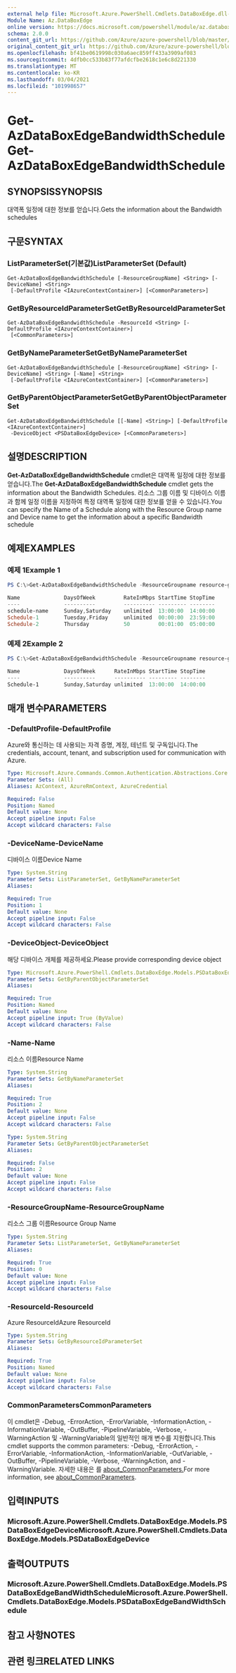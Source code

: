 ```yaml
---
external help file: Microsoft.Azure.PowerShell.Cmdlets.DataBoxEdge.dll-Help.xml
Module Name: Az.DataBoxEdge
online version: https://docs.microsoft.com/powershell/module/az.databoxedge/get-azdataboxedgebandwidthschedule
schema: 2.0.0
content_git_url: https://github.com/Azure/azure-powershell/blob/master/src/DataBoxEdge/DataBoxEdge/help/Get-AzDataBoxEdgeBandwidthSchedule.md
original_content_git_url: https://github.com/Azure/azure-powershell/blob/master/src/DataBoxEdge/DataBoxEdge/help/Get-AzDataBoxEdgeBandwidthSchedule.md
ms.openlocfilehash: bf41be0619998c030a6aec859ff433a3909af083
ms.sourcegitcommit: 4dfb0cc533b83f77afdcfbe2618c1e6c8d221330
ms.translationtype: MT
ms.contentlocale: ko-KR
ms.lasthandoff: 03/04/2021
ms.locfileid: "101998657"
---
```

# <span data-ttu-id="7c4da-101">Get-AzDataBoxEdgeBandwidthSchedule</span><span class="sxs-lookup"><span data-stu-id="7c4da-101">Get-AzDataBoxEdgeBandwidthSchedule</span></span>

## <span data-ttu-id="7c4da-102">SYNOPSIS</span><span class="sxs-lookup"><span data-stu-id="7c4da-102">SYNOPSIS</span></span>
<span data-ttu-id="7c4da-103">대역폭 일정에 대한 정보를 얻습니다.</span><span class="sxs-lookup"><span data-stu-id="7c4da-103">Gets the information about the Bandwidth schedules</span></span>

## <span data-ttu-id="7c4da-104">구문</span><span class="sxs-lookup"><span data-stu-id="7c4da-104">SYNTAX</span></span>

### <span data-ttu-id="7c4da-105">ListParameterSet(기본값)</span><span class="sxs-lookup"><span data-stu-id="7c4da-105">ListParameterSet (Default)</span></span>
```
Get-AzDataBoxEdgeBandwidthSchedule [-ResourceGroupName] <String> [-DeviceName] <String>
 [-DefaultProfile <IAzureContextContainer>] [<CommonParameters>]
```

### <span data-ttu-id="7c4da-106">GetByResourceIdParameterSet</span><span class="sxs-lookup"><span data-stu-id="7c4da-106">GetByResourceIdParameterSet</span></span>
```
Get-AzDataBoxEdgeBandwidthSchedule -ResourceId <String> [-DefaultProfile <IAzureContextContainer>]
 [<CommonParameters>]
```

### <span data-ttu-id="7c4da-107">GetByNameParameterSet</span><span class="sxs-lookup"><span data-stu-id="7c4da-107">GetByNameParameterSet</span></span>
```
Get-AzDataBoxEdgeBandwidthSchedule [-ResourceGroupName] <String> [-DeviceName] <String> [-Name] <String>
 [-DefaultProfile <IAzureContextContainer>] [<CommonParameters>]
```

### <span data-ttu-id="7c4da-108">GetByParentObjectParameterSet</span><span class="sxs-lookup"><span data-stu-id="7c4da-108">GetByParentObjectParameterSet</span></span>
```
Get-AzDataBoxEdgeBandwidthSchedule [[-Name] <String>] [-DefaultProfile <IAzureContextContainer>]
 -DeviceObject <PSDataBoxEdgeDevice> [<CommonParameters>]
```

## <span data-ttu-id="7c4da-109">설명</span><span class="sxs-lookup"><span data-stu-id="7c4da-109">DESCRIPTION</span></span>
<span data-ttu-id="7c4da-110">**Get-AzDataBoxEdgeBandwidthSchedule** cmdlet은 대역폭 일정에 대한 정보를 얻습니다.</span><span class="sxs-lookup"><span data-stu-id="7c4da-110">The **Get-AzDataBoxEdgeBandwidthSchedule** cmdlet gets the information about the Bandwidth Schedules.</span></span> <span data-ttu-id="7c4da-111">리소스 그룹 이름 및 디바이스 이름과 함께 일정 이름을 지정하여 특정 대역폭 일정에 대한 정보를 얻을 수 있습니다.</span><span class="sxs-lookup"><span data-stu-id="7c4da-111">You can specify the Name of a Schedule along with the Resource Group name and Device name to get the information about a specific Bandwidth schedule</span></span>

## <span data-ttu-id="7c4da-112">예제</span><span class="sxs-lookup"><span data-stu-id="7c4da-112">EXAMPLES</span></span>

### <span data-ttu-id="7c4da-113">예제 1</span><span class="sxs-lookup"><span data-stu-id="7c4da-113">Example 1</span></span>
```powershell
PS C:\>Get-AzDataBoxEdgeBandwidthSchedule -ResourceGroupname resource-group-name -DeviceName device-name

Name              DaysOfWeek         RateInMbps StartTime StopTime
----              ----------         ---------- --------- --------
schedule-name     Sunday,Saturday    unlimited  13:00:00  14:00:00
Schedule-1        Tuesday,Friday     unlimited  00:00:00  23:59:00
Schedule-2        Thursday           50         00:01:00  05:00:00
```

### <span data-ttu-id="7c4da-114">예제 2</span><span class="sxs-lookup"><span data-stu-id="7c4da-114">Example 2</span></span>
```powershell
PS C:\>Get-AzDataBoxEdgeBandwidthSchedule -ResourceGroupname resource-group-name -DeviceName device-name -Name Schedule-1

Name              DaysOfWeek      RateInMbps StartTime StopTime
----              ----------      ---------- --------- --------
Schedule-1        Sunday,Saturday unlimited  13:00:00  14:00:00
```

## <span data-ttu-id="7c4da-115">매개 변수</span><span class="sxs-lookup"><span data-stu-id="7c4da-115">PARAMETERS</span></span>

### <span data-ttu-id="7c4da-116">-DefaultProfile</span><span class="sxs-lookup"><span data-stu-id="7c4da-116">-DefaultProfile</span></span>
<span data-ttu-id="7c4da-117">Azure와 통신하는 데 사용되는 자격 증명, 계정, 테넌트 및 구독입니다.</span><span class="sxs-lookup"><span data-stu-id="7c4da-117">The credentials, account, tenant, and subscription used for communication with Azure.</span></span>

```yaml
Type: Microsoft.Azure.Commands.Common.Authentication.Abstractions.Core.IAzureContextContainer
Parameter Sets: (All)
Aliases: AzContext, AzureRmContext, AzureCredential

Required: False
Position: Named
Default value: None
Accept pipeline input: False
Accept wildcard characters: False
```

### <span data-ttu-id="7c4da-118">-DeviceName</span><span class="sxs-lookup"><span data-stu-id="7c4da-118">-DeviceName</span></span>
<span data-ttu-id="7c4da-119">디바이스 이름</span><span class="sxs-lookup"><span data-stu-id="7c4da-119">Device Name</span></span>

```yaml
Type: System.String
Parameter Sets: ListParameterSet, GetByNameParameterSet
Aliases:

Required: True
Position: 1
Default value: None
Accept pipeline input: False
Accept wildcard characters: False
```

### <span data-ttu-id="7c4da-120">-DeviceObject</span><span class="sxs-lookup"><span data-stu-id="7c4da-120">-DeviceObject</span></span>
<span data-ttu-id="7c4da-121">해당 디바이스 개체를 제공하세요.</span><span class="sxs-lookup"><span data-stu-id="7c4da-121">Please provide corresponding device object</span></span>

```yaml
Type: Microsoft.Azure.PowerShell.Cmdlets.DataBoxEdge.Models.PSDataBoxEdgeDevice
Parameter Sets: GetByParentObjectParameterSet
Aliases:

Required: True
Position: Named
Default value: None
Accept pipeline input: True (ByValue)
Accept wildcard characters: False
```

### <span data-ttu-id="7c4da-122">-Name</span><span class="sxs-lookup"><span data-stu-id="7c4da-122">-Name</span></span>
<span data-ttu-id="7c4da-123">리소스 이름</span><span class="sxs-lookup"><span data-stu-id="7c4da-123">Resource Name</span></span>

```yaml
Type: System.String
Parameter Sets: GetByNameParameterSet
Aliases:

Required: True
Position: 2
Default value: None
Accept pipeline input: False
Accept wildcard characters: False
```

```yaml
Type: System.String
Parameter Sets: GetByParentObjectParameterSet
Aliases:

Required: False
Position: 2
Default value: None
Accept pipeline input: False
Accept wildcard characters: False
```

### <span data-ttu-id="7c4da-124">-ResourceGroupName</span><span class="sxs-lookup"><span data-stu-id="7c4da-124">-ResourceGroupName</span></span>
<span data-ttu-id="7c4da-125">리소스 그룹 이름</span><span class="sxs-lookup"><span data-stu-id="7c4da-125">Resource Group Name</span></span>

```yaml
Type: System.String
Parameter Sets: ListParameterSet, GetByNameParameterSet
Aliases:

Required: True
Position: 0
Default value: None
Accept pipeline input: False
Accept wildcard characters: False
```

### <span data-ttu-id="7c4da-126">-ResourceId</span><span class="sxs-lookup"><span data-stu-id="7c4da-126">-ResourceId</span></span>
<span data-ttu-id="7c4da-127">Azure ResourceId</span><span class="sxs-lookup"><span data-stu-id="7c4da-127">Azure ResourceId</span></span>

```yaml
Type: System.String
Parameter Sets: GetByResourceIdParameterSet
Aliases:

Required: True
Position: Named
Default value: None
Accept pipeline input: False
Accept wildcard characters: False
```

### <span data-ttu-id="7c4da-128">CommonParameters</span><span class="sxs-lookup"><span data-stu-id="7c4da-128">CommonParameters</span></span>
<span data-ttu-id="7c4da-129">이 cmdlet은 -Debug, -ErrorAction, -ErrorVariable, -InformationAction, -InformationVariable, -OutBuffer, -PipelineVariable, -Verbose, -WarningAction 및 -WarningVariable의 일반적인 매개 변수를 지원합니다.</span><span class="sxs-lookup"><span data-stu-id="7c4da-129">This cmdlet supports the common parameters: -Debug, -ErrorAction, -ErrorVariable, -InformationAction, -InformationVariable, -OutVariable, -OutBuffer, -PipelineVariable, -Verbose, -WarningAction, and -WarningVariable.</span></span> <span data-ttu-id="7c4da-130">자세한 내용은 를 [about_CommonParameters.](http://go.microsoft.com/fwlink/?LinkID=113216)</span><span class="sxs-lookup"><span data-stu-id="7c4da-130">For more information, see [about_CommonParameters](http://go.microsoft.com/fwlink/?LinkID=113216).</span></span>

## <span data-ttu-id="7c4da-131">입력</span><span class="sxs-lookup"><span data-stu-id="7c4da-131">INPUTS</span></span>

### <span data-ttu-id="7c4da-132">Microsoft.Azure.PowerShell.Cmdlets.DataBoxEdge.Models.PSDataBoxEdgeDevice</span><span class="sxs-lookup"><span data-stu-id="7c4da-132">Microsoft.Azure.PowerShell.Cmdlets.DataBoxEdge.Models.PSDataBoxEdgeDevice</span></span>

## <span data-ttu-id="7c4da-133">출력</span><span class="sxs-lookup"><span data-stu-id="7c4da-133">OUTPUTS</span></span>

### <span data-ttu-id="7c4da-134">Microsoft.Azure.PowerShell.Cmdlets.DataBoxEdge.Models.PSDataBoxEdgeBandWidthSchedule</span><span class="sxs-lookup"><span data-stu-id="7c4da-134">Microsoft.Azure.PowerShell.Cmdlets.DataBoxEdge.Models.PSDataBoxEdgeBandWidthSchedule</span></span>

## <span data-ttu-id="7c4da-135">참고 사항</span><span class="sxs-lookup"><span data-stu-id="7c4da-135">NOTES</span></span>

## <span data-ttu-id="7c4da-136">관련 링크</span><span class="sxs-lookup"><span data-stu-id="7c4da-136">RELATED LINKS</span></span>
